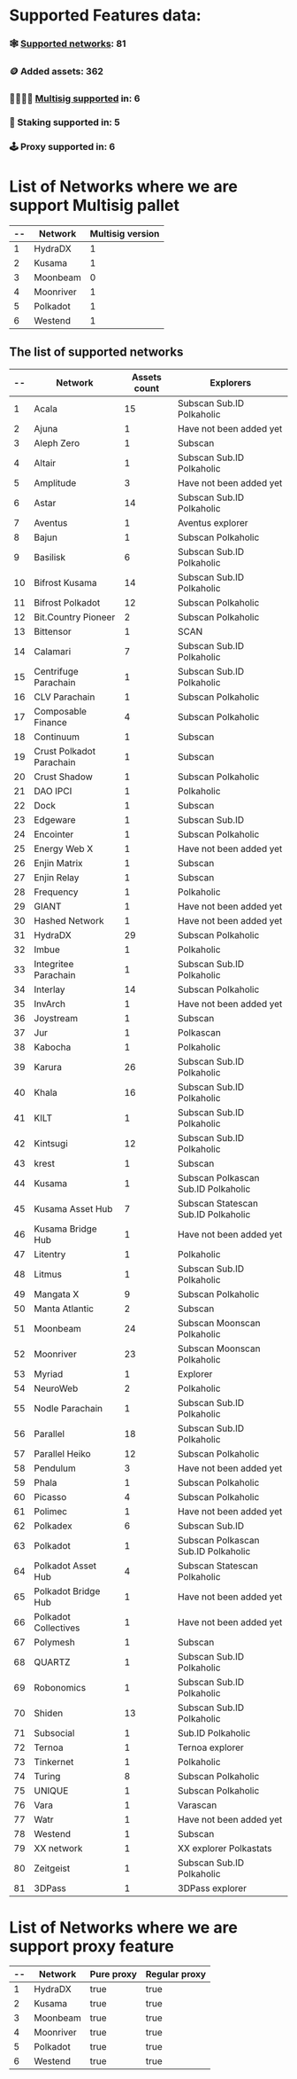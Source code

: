 
# Supported Features data:
### 🕸️ [Supported networks](#supported-network-list): 81
### 🪙 Added assets: 362
### 👨‍👩‍👧‍👦 [Multisig supported](#list-of-networks-where-we-are-support-multisig) in: 6
### 🥞 Staking supported in: 5
### 🕹️ Proxy supported in: 6



# List of Networks where we are support Multisig pallet
| -- | Network | Multisig version |
| -------- | -------- | -------- |
| 1 | HydraDX | 1 |
| 2 | Kusama | 1 |
| 3 | Moonbeam | 0 |
| 4 | Moonriver | 1 |
| 5 | Polkadot | 1 |
| 6 | Westend | 1 |

## The list of supported networks
| -- | Network | Assets count | Explorers |
| -------- | -------- | -------- | -------- |
| 1 | Acala | 15 | Subscan Sub.ID Polkaholic |
| 2 | Ajuna | 1 | Have not been added yet |
| 3 | Aleph Zero | 1 | Subscan |
| 4 | Altair | 1 | Subscan Sub.ID Polkaholic |
| 5 | Amplitude | 3 | Have not been added yet |
| 6 | Astar | 14 | Subscan Sub.ID Polkaholic |
| 7 | Aventus | 1 | Aventus explorer |
| 8 | Bajun | 1 | Subscan Polkaholic |
| 9 | Basilisk | 6 | Subscan Sub.ID Polkaholic |
| 10 | Bifrost Kusama | 14 | Subscan Sub.ID Polkaholic |
| 11 | Bifrost Polkadot | 12 | Subscan Polkaholic |
| 12 | Bit.Country Pioneer | 2 | Subscan Polkaholic |
| 13 | Bittensor | 1 | SCAN |
| 14 | Calamari | 7 | Subscan Sub.ID Polkaholic |
| 15 | Centrifuge Parachain | 1 | Subscan Sub.ID Polkaholic |
| 16 | CLV Parachain | 1 | Subscan Polkaholic |
| 17 | Composable Finance | 4 | Subscan Polkaholic |
| 18 | Continuum | 1 | Subscan |
| 19 | Crust Polkadot Parachain | 1 | Subscan |
| 20 | Crust Shadow | 1 | Subscan Polkaholic |
| 21 | DAO IPCI | 1 | Polkaholic |
| 22 | Dock | 1 | Subscan |
| 23 | Edgeware | 1 | Subscan Sub.ID |
| 24 | Encointer | 1 | Subscan Polkaholic |
| 25 | Energy Web X | 1 | Have not been added yet |
| 26 | Enjin Matrix | 1 | Subscan |
| 27 | Enjin Relay | 1 | Subscan |
| 28 | Frequency | 1 | Polkaholic |
| 29 | GIANT | 1 | Have not been added yet |
| 30 | Hashed Network | 1 | Have not been added yet |
| 31 | HydraDX | 29 | Subscan Polkaholic |
| 32 | Imbue | 1 | Polkaholic |
| 33 | Integritee Parachain | 1 | Subscan Sub.ID Polkaholic |
| 34 | Interlay | 14 | Subscan Polkaholic |
| 35 | InvArch | 1 | Have not been added yet |
| 36 | Joystream | 1 | Subscan |
| 37 | Jur | 1 | Polkascan |
| 38 | Kabocha | 1 | Polkaholic |
| 39 | Karura | 26 | Subscan Sub.ID Polkaholic |
| 40 | Khala | 16 | Subscan Sub.ID Polkaholic |
| 41 | KILT | 1 | Subscan Sub.ID Polkaholic |
| 42 | Kintsugi | 12 | Subscan Sub.ID Polkaholic |
| 43 | krest | 1 | Subscan |
| 44 | Kusama | 1 | Subscan Polkascan Sub.ID Polkaholic |
| 45 | Kusama Asset Hub | 7 | Subscan Statescan Sub.ID Polkaholic |
| 46 | Kusama Bridge Hub | 1 | Have not been added yet |
| 47 | Litentry | 1 | Polkaholic |
| 48 | Litmus | 1 | Subscan Sub.ID Polkaholic |
| 49 | Mangata X | 9 | Subscan Polkaholic |
| 50 | Manta Atlantic | 2 | Subscan |
| 51 | Moonbeam | 24 | Subscan Moonscan Polkaholic |
| 52 | Moonriver | 23 | Subscan Moonscan Polkaholic |
| 53 | Myriad | 1 | Explorer |
| 54 | NeuroWeb | 2 | Polkaholic |
| 55 | Nodle Parachain | 1 | Subscan Sub.ID Polkaholic |
| 56 | Parallel | 18 | Subscan Sub.ID Polkaholic |
| 57 | Parallel Heiko | 12 | Subscan Polkaholic |
| 58 | Pendulum | 3 | Have not been added yet |
| 59 | Phala | 1 | Subscan Polkaholic |
| 60 | Picasso | 4 | Subscan Polkaholic |
| 61 | Polimec | 1 | Have not been added yet |
| 62 | Polkadex | 6 | Subscan Sub.ID |
| 63 | Polkadot | 1 | Subscan Polkascan Sub.ID Polkaholic |
| 64 | Polkadot Asset Hub | 4 | Subscan Statescan Polkaholic |
| 65 | Polkadot Bridge Hub | 1 | Have not been added yet |
| 66 | Polkadot Collectives | 1 | Have not been added yet |
| 67 | Polymesh | 1 | Subscan |
| 68 | QUARTZ | 1 | Subscan Sub.ID Polkaholic |
| 69 | Robonomics | 1 | Subscan Sub.ID Polkaholic |
| 70 | Shiden | 13 | Subscan Sub.ID Polkaholic |
| 71 | Subsocial | 1 | Sub.ID Polkaholic |
| 72 | Ternoa | 1 | Ternoa explorer |
| 73 | Tinkernet | 1 | Polkaholic |
| 74 | Turing | 8 | Subscan Polkaholic |
| 75 | UNIQUE | 1 | Subscan Polkaholic |
| 76 | Vara | 1 | Varascan |
| 77 | Watr | 1 | Have not been added yet |
| 78 | Westend | 1 | Subscan |
| 79 | XX network | 1 | XX explorer Polkastats |
| 80 | Zeitgeist | 1 | Subscan Sub.ID Polkaholic |
| 81 | 3DPass | 1 | 3DPass explorer |

# List of Networks where we are support proxy feature
| -- | Network | Pure proxy | Regular proxy |
| -------- | -------- | -------- | -------- |
| 1 | HydraDX | true | true |
| 2 | Kusama | true | true |
| 3 | Moonbeam | true | true |
| 4 | Moonriver | true | true |
| 5 | Polkadot | true | true |
| 6 | Westend | true | true |
